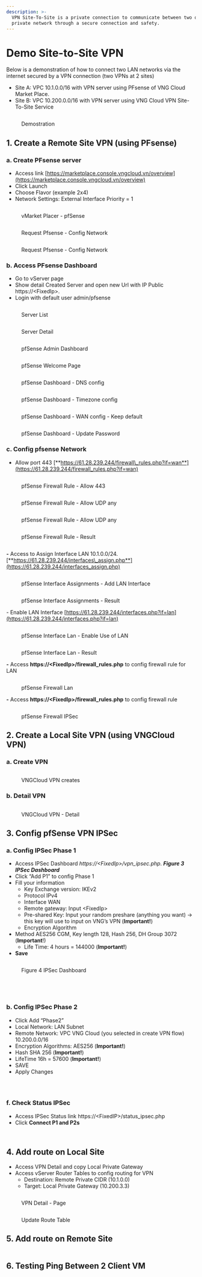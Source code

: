 ```yaml
---
description: >-
  VPN Site-To-Site is a private connection to communicate between two or more
  private network through a secure connection and safety.
---
```


# Demo Site-to-Site VPN

Below is a demonstration of how to connect two LAN networks via the internet secured by a VPN connection (two VPNs at 2 sites)

* Site A: VPC 10.1.0.0/16 with VPN server using PFsense of VNG Cloud Market Place.
* Site B: VPC 10.200.0.0/16 with VPN server using VNG Cloud VPN Site-To-Site Service

<figure><img src="../../.gitbook/assets/image (1) (1) (1) (1) (1) (1) (1) (1) (1).png" alt=""><figcaption><p>Demostration</p></figcaption></figure>

## 1.    Create a Remote Site VPN (using PFsense)

### a.      Create PFsense server

* Access link [https://marketplace.console.vngcloud.vn/overview](https://marketplace.console.vngcloud.vn/overview)
* Click Launch
* Choose Flavor (example 2x4)
* Network Settings: External Interface Priority = 1

<figure><img src="../../.gitbook/assets/image (3) (1) (1) (1) (1) (1) (1) (1).png" alt=""><figcaption><p>vMarket Placer - pfSense </p></figcaption></figure>

<figure><img src="../../.gitbook/assets/image (1) (1) (1) (1) (1) (1) (1) (1) (1) (1) (1).png" alt=""><figcaption><p>Request Pfsense - Config Network</p></figcaption></figure>

<figure><img src="../../.gitbook/assets/image (2) (1) (1) (1) (1) (1) (1) (1) (1) (1).png" alt=""><figcaption><p>Request Pfsense - Config Network</p></figcaption></figure>

### b.    Access PFsense Dashboard

* Go to vServer page
* Show detail Created Server and open new Url with IP Public https://\<FixedIp>.
* Login with default user admin/pfsense

<figure><img src="../../.gitbook/assets/image (3) (1) (1) (1) (1) (1) (1) (1) (1).png" alt=""><figcaption><p>Server List</p></figcaption></figure>

<figure><img src="../../.gitbook/assets/image (4) (1) (1) (1) (1) (1) (1).png" alt=""><figcaption><p>Server Detail</p></figcaption></figure>

<figure><img src="../../.gitbook/assets/image (5) (1) (1) (1) (1) (1) (1).png" alt=""><figcaption><p>pfSense Admin Dashboard</p></figcaption></figure>

<figure><img src="../../.gitbook/assets/image (6) (1) (1) (1) (1) (1) (1).png" alt=""><figcaption><p>pfSense Welcome Page</p></figcaption></figure>

<figure><img src="../../.gitbook/assets/image (7) (1) (1) (1) (1) (1) (1).png" alt=""><figcaption><p>pfSense Dashboard - DNS config</p></figcaption></figure>

<figure><img src="../../.gitbook/assets/image (8) (1) (1) (1) (1) (1) (1).png" alt=""><figcaption><p>pfSense Dashboard - Timezone config</p></figcaption></figure>

<figure><img src="../../.gitbook/assets/image (9) (1) (1) (1) (1) (1) (1).png" alt=""><figcaption><p>pfSense Dashboard - WAN config - Keep default</p></figcaption></figure>

<figure><img src="../../.gitbook/assets/image (10) (1) (1) (1) (1) (1) (1).png" alt=""><figcaption><p>pfSense Dashboard - Update Password</p></figcaption></figure>

### c.  Config pfsense Network

* Allow port 443 [**https://61.28.239.244/firewall\_rules.php?if=wan**](https://61.28.239.244/firewall_rules.php?if=wan)

<figure><img src="../../.gitbook/assets/image (11) (1) (1) (1) (1) (1) (1).png" alt=""><figcaption><p>pfSense Firewall Rule - Allow 443</p></figcaption></figure>

<figure><img src="../../.gitbook/assets/image (12) (1) (1) (1) (1) (1) (1).png" alt=""><figcaption><p>pfSense Firewall Rule - Allow UDP any</p></figcaption></figure>

<figure><img src="../../.gitbook/assets/image (13) (1) (1) (1) (1) (1) (1).png" alt=""><figcaption><p>pfSense Firewall Rule - Allow UDP any</p></figcaption></figure>

<figure><img src="../../.gitbook/assets/image (14) (1) (1) (1) (1) (1) (1).png" alt=""><figcaption><p>pfSense Firewall Rule - Result</p></figcaption></figure>

<figure><img src="../../.gitbook/assets/image (15) (1) (1) (1) (1) (1) (1).png" alt=""><figcaption></figcaption></figure>

**-**          Access to Assign Interface LAN 10.1.0.0/24. [**https://61.28.239.244/interfaces\_assign.php**](https://61.28.239.244/interfaces_assign.php)

<figure><img src="../../.gitbook/assets/image (16) (1) (1) (1) (1) (1) (1).png" alt=""><figcaption><p>pfSense Interface Assignments - Add LAN Interface</p></figcaption></figure>

<figure><img src="../../.gitbook/assets/image (17) (1) (1) (1) (1) (1) (1).png" alt=""><figcaption><p>pfSense Interface Assignments - Result</p></figcaption></figure>

\- Enable LAN Interface [https://61.28.239.244/interfaces.php?if=lan](https://61.28.239.244/interfaces.php?if=lan)

<figure><img src="../../.gitbook/assets/image (18) (1) (1) (1) (1) (1) (1).png" alt=""><figcaption><p>pfSense Interface Lan - Enable Use of LAN</p></figcaption></figure>

<figure><img src="../../.gitbook/assets/image (19) (1) (1) (1) (1) (1).png" alt=""><figcaption><p>pfSense Interface Lan - Result</p></figcaption></figure>

**-**      Access **https://\<FixedIp>/firewall\_rules.php**  to config firewall rule for LAN

<figure><img src="../../.gitbook/assets/image (20) (1) (1) (1) (1) (1).png" alt=""><figcaption><p>pfSense Firewall Lan</p></figcaption></figure>

**-**          Access **https://\<FixedIp>/firewall\_rules.php**  to config firewall rule

<figure><img src="../../.gitbook/assets/image (21) (1) (1) (1) (1) (1).png" alt=""><figcaption><p>pfSense Firewall IPSec</p></figcaption></figure>

## 2. Create a Local Site VPN (using VNGCloud VPN)

### a. Create VPN

<figure><img src="../../.gitbook/assets/image (2) (1) (1) (1) (1) (1) (1) (1) (1).png" alt=""><figcaption><p>VNGCloud VPN creates</p></figcaption></figure>

### b. Detail VPN

<figure><img src="../../.gitbook/assets/image (24) (1) (1) (1) (1) (1).png" alt=""><figcaption><p>VNGCloud VPN - Detail</p></figcaption></figure>



## 3. Config pfSense VPN IPSec

### a.      Config IPSec Phase 1

* Access IPSec Dashboard _https://\<FixedIp>/vpn\_ipsec.php_. _**Figure 3 IPSec Dashboard**_
* Click “Add P1” to config Phase 1
* Fill your information
  * Key Exchange version: IKEv2
  * Protocol IPv4
  * Interface WAN
  * Remote gateway: Input \<FixedIp>
  * Pre-shared Key: Input your random preshare (anything you want) -> this key will use to input on VNG’s VPN (**Important!**)
  * Encryption Algorithm
* Method AES256 CGM, Key length 128, Hash 256, DH Group 3072 (**Important**!)
  * Life Time: 4 hours = 144000 (**Important!**)
* **Save**

<figure><img src="../../.gitbook/assets/image (25) (1) (1) (1) (1) (1).png" alt=""><figcaption><p>Figure 4 IPSec Dashboard</p></figcaption></figure>

<figure><img src="../../.gitbook/assets/image (26) (1) (1) (1) (1) (1).png" alt=""><figcaption></figcaption></figure>

<figure><img src="../../.gitbook/assets/image (27) (1) (1) (1) (1) (1).png" alt=""><figcaption></figcaption></figure>

<figure><img src="../../.gitbook/assets/image (28) (1) (1) (1) (1) (1).png" alt=""><figcaption></figcaption></figure>

<figure><img src="../../.gitbook/assets/image (29) (1) (1) (1) (1) (1).png" alt=""><figcaption></figcaption></figure>

### b.      Config IPSec Phase 2

* Click Add “Phase2”
* Local Network: LAN Subnet
* Remote Network: VPC VNG Cloud (you selected in create VPN flow) 10.200.0.0/16
* Encryption Algorithms: AES256 (**Important!**)
* Hash SHA 256 (**Important!**)
* LifeTime 16h = 57600 (**Important!**)
* SAVE
* Apply Changes

<figure><img src="../../.gitbook/assets/image (30) (1) (1) (1) (1) (1).png" alt=""><figcaption></figcaption></figure>

<figure><img src="../../.gitbook/assets/image (31) (1) (1) (1) (1) (1).png" alt=""><figcaption></figcaption></figure>

<div data-full-width="true"><figure><img src="../../.gitbook/assets/image (32) (1) (1) (1) (1) (1).png" alt=""><figcaption></figcaption></figure></div>

### f.      Check Status IPSec

* Access IPSec Status link https://\<FixedIP>/status\_ipsec.php
* Click **Connect P1 and P2s**

<figure><img src="../../.gitbook/assets/image (33) (1) (1) (1) (1) (1).png" alt=""><figcaption></figcaption></figure>

<figure><img src="../../.gitbook/assets/image (34) (1) (1) (1) (1) (1).png" alt=""><figcaption></figcaption></figure>

## 4.    Add route on Local Site

* Access VPN Detail and copy Local Private Gateway
* Access vServer Router Tables to config routing for VPN
  * Destination: Remote Private CIDR (10.1.0.0)
  * Target: Local Private Gateway (10.200.3.3)

<figure><img src="../../.gitbook/assets/image (306).png" alt=""><figcaption><p>VPN Detail - Page</p></figcaption></figure>

<figure><img src="../../.gitbook/assets/image (307).png" alt=""><figcaption><p>Update Route Table</p></figcaption></figure>



## 5.    Add route on Remote Site

<figure><img src="../../.gitbook/assets/image (35) (1) (1) (1) (1) (1).png" alt=""><figcaption></figcaption></figure>



## 6.    Testing Ping Between 2 Client VM

<figure><img src="../../.gitbook/assets/image (36) (1) (1) (1) (1) (1).png" alt=""><figcaption></figcaption></figure>







